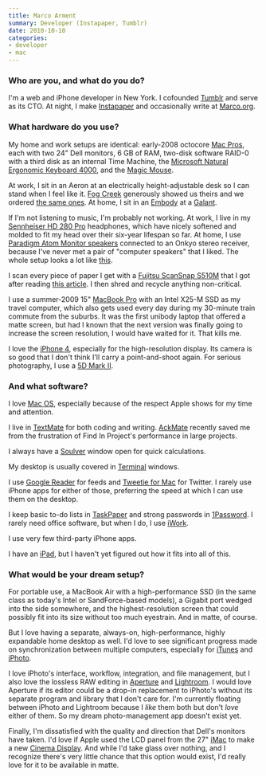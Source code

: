 ```yaml
---
title: Marco Arment
summary: Developer (Instapaper, Tumblr)
date: 2010-10-10
categories:
- developer
- mac
---
```


### Who are you, and what do you do?

I'm a web and iPhone developer in New York. I cofounded [Tumblr][] and serve as its CTO. At night, I make [Instapaper][] and occasionally write at [Marco.org](http://marco.org/ "Marco's website.").

### What hardware do you use?

My home and work setups are identical: early-2008 octocore [Mac Pros][mac-pro], each with two 24" Dell monitors, 6 GB of RAM, two-disk software RAID-0 with a third disk as an internal Time Machine, the [Microsoft Natural Ergonomic Keyboard 4000][natural-ergonomic-keyboard-4000], and the [Magic Mouse][magic-mouse].

At work, I sit in an Aeron at an electrically height-adjustable desk so I can stand when I feel like it. [Fog Creek](http://www.fogcreek.com/ "Software developers of software for developers.") generously showed us theirs and we ordered [the same ones](http://www.joelonsoftware.com/items/2008/06/06.html "Joel's post on the desks they got for Fog Creek."). At home, I sit in an [Embody][] at a [Galant][].

If I'm not listening to music, I'm probably not working. At work, I live in my [Sennheiser HD 280 Pro][hd-280-pro] headphones, which have nicely softened and molded to fit my head over their six-year lifespan so far. At home, I use [Paradigm Atom Monitor speakers][atom-monitor] connected to an Onkyo stereo receiver, because I've never met a pair of "computer speakers" that I liked. The whole setup looks a lot like [this](http://www.marco.org/205544054 "Marco's post on his computer setup.").

I scan every piece of paper I get with a [Fujitsu ScanSnap S510M][scansnap-s510m] that I got after reading [this article](http://www.43folders.com/2007/11/06/palimpsest-guide-mostly-paperless-life "The 43 Folders post on a paperless life."). I then shred and recycle anything non-critical.

I use a summer-2009 15" [MacBook Pro][macbook-pro] with an Intel X25-M SSD as my travel computer, which also gets used every day during my 30-minute train commute from the suburbs. It was the first unibody laptop that offered a matte screen, but had I known that the next version was finally going to increase the screen resolution, I would have waited for it. That kills me.

I love the [iPhone 4][iphone-4], especially for the high-resolution display. Its camera is so good that I don't think I'll carry a point-and-shoot again. For serious photography, I use a [5D Mark II][eos-5d-mark-ii].

### And what software?

I love [Mac OS][macos], especially because of the respect Apple shows for my time and attention.

I live in [TextMate][] for both coding and writing. [AckMate][] recently saved me from the frustration of Find In Project's performance in large projects.

I always have a [Soulver][] window open for quick calculations.

My desktop is usually covered in [Terminal][] windows.

I use [Google Reader][google-reader] for feeds and [Tweetie for Mac][tweetie] for Twitter. I rarely use iPhone apps for either of those, preferring the speed at which I can use them on the desktop.

I keep basic to-do lists in [TaskPaper][] and strong passwords in [1Password][]. I rarely need office software, but when I do, I use [iWork][].

I use very few third-party iPhone apps.

I have an [iPad][], but I haven't yet figured out how it fits into all of this.

### What would be your dream setup?

For portable use, a MacBook Air with a high-performance SSD (in the same class as today's Intel or SandForce-based models), a Gigabit port wedged into the side somewhere, and the highest-resolution screen that could possibly fit into its size without too much eyestrain. And in matte, of course.

But I love having a separate, always-on, high-performance, highly expandable home desktop as well. I'd love to see significant progress made on synchronization between multiple computers, especially for [iTunes][] and [iPhoto][].

I love iPhoto's interface, workflow, integration, and file management, but I also love the lossless RAW editing in [Aperture][] and [Lightroom][]. I would love Aperture if its editor could be a drop-in replacement to iPhoto's without its separate program and library that I don't care for. I'm currently floating between iPhoto and Lightroom because I *like* them both but don't *love* either of them. So my dream photo-management app doesn't exist yet.

Finally, I'm dissatisfied with the quality and direction that Dell's monitors have taken. I'd love if Apple used the LCD panel from the 27" [iMac][] to make a new [Cinema Display][cinema-display]. And while I'd take glass over nothing, and I recognize there's very little chance that this option would exist, I'd really love for it to be available in matte.

[1password]: https://1password.com "Password management software for Mac OS X."
[ackmate]: https://github.com/protocool/AckMate "A TextMate plugin for running Ack."
[aperture]: https://en.wikipedia.org/wiki/Aperture_(software) "Photo editing and management software for Mac OS X."
[atom-monitor]: https://www.paradigm.com/products-current/atom-monitor "Speakers."
[cinema-display]: https://en.wikipedia.org/wiki/Apple_Cinema_Display "An LCD display."
[embody]: https://www.hermanmiller.com/products/seating/office-chairs/embody-chairs/ "An ergonomic work chair."
[eos-5d-mark-ii]: http://web.archive.org/web/20151104220940/http://www.usa.canon.com/cusa/support/consumer/eos_slr_camera_systems/eos_digital_slr_cameras/eos_5d_mark_ii "A 21 megapixel DSLR."
[galant]: http://web.archive.org/web/20150401122015/http://www.ikea.com/us/en/catalog/products/S29806818/ "An office desk."
[google-reader]: https://en.wikipedia.org/wiki/Google_Reader "A web-based feed reader."
[hd-280-pro]: http://web.archive.org/web/20221206010356/https://www.amazon.com/Sennheiser-HD-280-Pro-Headphones/dp/B000065BPB/ "Closed stereo headphones."
[imac]: https://www.apple.com/imac-24/ "An all-in-one computer."
[instapaper]: http://web.archive.org/web/20221226091924/https://www.instapaper.com/ "A web tool for saving pages to read later."
[ipad]: https://www.apple.com/ipad/ "A tablet device."
[iphone-4]: https://en.wikipedia.org/wiki/IPhone_4 "A smartphone."
[iphoto]: https://en.wikipedia.org/wiki/IPhoto "Photo management software for the Mac."
[itunes]: https://www.apple.com/itunes/ "A jukebox application and online store."
[iwork]: https://en.wikipedia.org/wiki/IWork "An office suite for the Mac."
[lightroom]: https://www.adobe.com/products/photoshop-lightroom.html "Photo management and editing software."
[mac-pro]: https://www.apple.com/mac-pro/ "The Intel-based Mac tower computer."
[macbook-pro]: https://www.apple.com/macbook-pro/ "A laptop."
[macos]: https://en.wikipedia.org/wiki/MacOS "An operating system for Mac hardware."
[magic-mouse]: https://en.wikipedia.org/wiki/Magic_Mouse "A multi-touch mouse."
[natural-ergonomic-keyboard-4000]: https://www.microsoft.com/accessories/en-us/p/natural-ergonomic-keyboard-4000 "An ergonomic USB-based keyboard."
[scansnap-s510m]: http://web.archive.org/web/20220928224548/https://www.fujitsu.com/us/products/computing/peripheral/scanners/scansnap/ "A sheet-fed scanner for the Mac."
[soulver]: http://web.archive.org/web/20210803200243/https://www.acqualia.com/soulver/ "A Mac application that's a cross between a spreadsheet and a calculator."
[taskpaper]: http://web.archive.org/web/20230810041745/https://www.hogbaysoftware.com/products/taskpaper/ "A simple task/to do list application for the Mac."
[terminal]: https://en.wikipedia.org/wiki/Terminal_(OS_X) "A console application included with Mac OS X."
[textmate]: https://macromates.com/ "A text editor for the Mac."
[tumblr]: https://www.tumblr.com/ "An online personal publishing platform."
[tweetie]: https://en.wikipedia.org/wiki/Tweetie "A Twitter client for the Mac."
